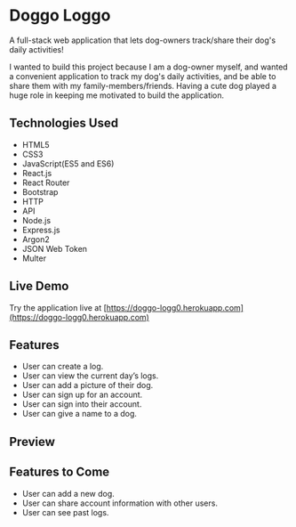 # Doggo Loggo

A full-stack web application that lets dog-owners track/share their dog's daily activities!

I wanted to build this project because I am a dog-owner myself, and wanted a convenient application to track my dog's daily activities, and be able to share them with my family-members/friends. Having a cute dog played a huge role in keeping me motivated to build the application. 

## Technologies Used

- HTML5
- CSS3
- JavaScript(ES5 and ES6)
- React.js
- React Router
- Bootstrap
- HTTP
- API
- Node.js
- Express.js
- Argon2
- JSON Web Token
- Multer

## Live Demo

Try the application live at [https://doggo-logg0.herokuapp.com](https://doggo-logg0.herokuapp.com)

## Features

- User can create a log.
- User can view the current day’s logs.
- User can add a picture of their dog.
- User can sign up for an account.
- User can sign into their account.
- User can give a name to a dog.

## Preview


## Features to Come

- User can add a new dog.
- User can share account information with other users.
- User can see past logs.



